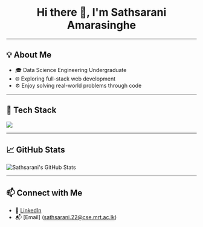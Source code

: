 <h1 align="center">Hi there 👋, I'm Sathsarani Amarasinghe</h1>

---

## 💡 About Me

- 🎓 Data Science Engineering Undergraduate
- 🌐 Exploring full-stack web development 
- ⚙️ Enjoy solving real-world problems through code

---

## 🧰 Tech Stack

<img src="https://skillicons.dev/icons?i=python, java, js,html,css,react,nodejs, express,  mongoDB, mysql" />

---

## 📈 GitHub Stats

![Sathsarani's GitHub Stats](https://github-readme-stats.vercel.app/api?username=sathsaraniii&show_icons=true&theme=tokyonight)

---

## 📫 Connect with Me

- 💼 [LinkedIn](https://www.linkedin.com/in/sathsaraniamarasinghe)
- 📬 [Email]  (sathsarani.22@cse.mrt.ac.lk)
